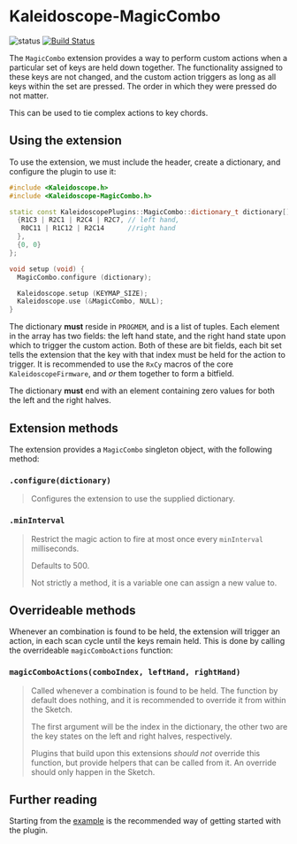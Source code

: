 # Kaleidoscope-MagicCombo

![status][st:stable] [![Build Status][travis:image]][travis:status]

 [travis:image]: https://travis-ci.org/keyboardio/Kaleidoscope-MagicCombo.svg?branch=master
 [travis:status]: https://travis-ci.org/keyboardio/Kaleidoscope-MagicCombo

 [st:stable]: https://img.shields.io/badge/stable-✔-black.png?style=flat&colorA=44cc11&colorB=494e52
 [st:broken]: https://img.shields.io/badge/broken-X-black.png?style=flat&colorA=e05d44&colorB=494e52
 [st:experimental]: https://img.shields.io/badge/experimental----black.png?style=flat&colorA=dfb317&colorB=494e52

The `MagicCombo` extension provides a way to perform custom actions when a
particular set of keys are held down together. The functionality assigned to
these keys are not changed, and the custom action triggers as long as all keys
within the set are pressed. The order in which they were pressed do not matter.

This can be used to tie complex actions to key chords.

## Using the extension

To use the extension, we must include the header, create a dictionary, and
configure the plugin to use it:

```c++
#include <Kaleidoscope.h>
#include <Kaleidoscope-MagicCombo.h>

static const KaleidoscopePlugins::MagicCombo::dictionary_t dictionary[] PROGMEM = {
  {R1C3 | R2C1 | R2C4 | R2C7, // left hand,
   R0C11 | R1C12 | R2C14      //right hand
  },
  {0, 0}
};

void setup (void) {
  MagicCombo.configure (dictionary);

  Kaleidoscope.setup (KEYMAP_SIZE);
  Kaleidoscope.use (&MagicCombo, NULL);
}
```

The dictionary **must** reside in `PROGMEM`, and is a list of tuples. Each
element in the array has two fields: the left hand state, and the right hand
state upon which to trigger the custom action. Both of these are bit fields,
each bit set tells the extension that the key with that index must be held for
the action to trigger. It is recommended to use the `RxCy` macros of the core
`KaleidoscopeFirmware`, and *or* them together to form a bitfield.

The dictionary **must** end with an element containing zero values for both the
left and the right halves.

## Extension methods

The extension provides a `MagicCombo` singleton object, with the following method:

### `.configure(dictionary)`

> Configures the extension to use the supplied dictionary.

### `.minInterval`

> Restrict the magic action to fire at most once every `minInterval`
> milliseconds.
>
> Defaults to 500.
>
> Not strictly a method, it is a variable one can assign a new value to.

## Overrideable methods

Whenever an combination is found to be held, the extension will trigger an
action, in each scan cycle until the keys remain held. This is done by calling
the overrideable `magicComboActions` function:

### `magicComboActions(comboIndex, leftHand, rightHand)`

> Called whenever a combination is found to be held. The function by default
> does nothing, and it is recommended to override it from within the Sketch.
>
> The first argument will be the index in the dictionary, the other two are the
> key states on the left and right halves, respectively.
>
> Plugins that build upon this extensions *should not* override this function,
> but provide helpers that can be called from it. An override should only happen
> in the Sketch.

## Further reading

Starting from the [example][plugin:example] is the recommended way of getting
started with the plugin.

 [plugin:example]: https://github.com/keyboardio/Kaleidoscope-MagicCombo/blob/master/examples/MagicCombo/MagicCombo.ino
